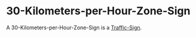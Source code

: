 # 30-Kilometers-per-Hour-Zone-Sign

A 30-Kilometers-per-Hour-Zone-Sign is a [Traffic-Sign](1100000003.md).
